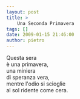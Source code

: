```yaml
---
layout: post
title: >
    Una Seconda Primavera
tags: []
date: 2009-01-15 21:46:00
author: pietro
---
```

Questa sera<br/>è una primavera,<br/>una miniera<br/>di speranza vera,<br/>mentre l'odio si scioglie<br/>al sol ridente come cera.
